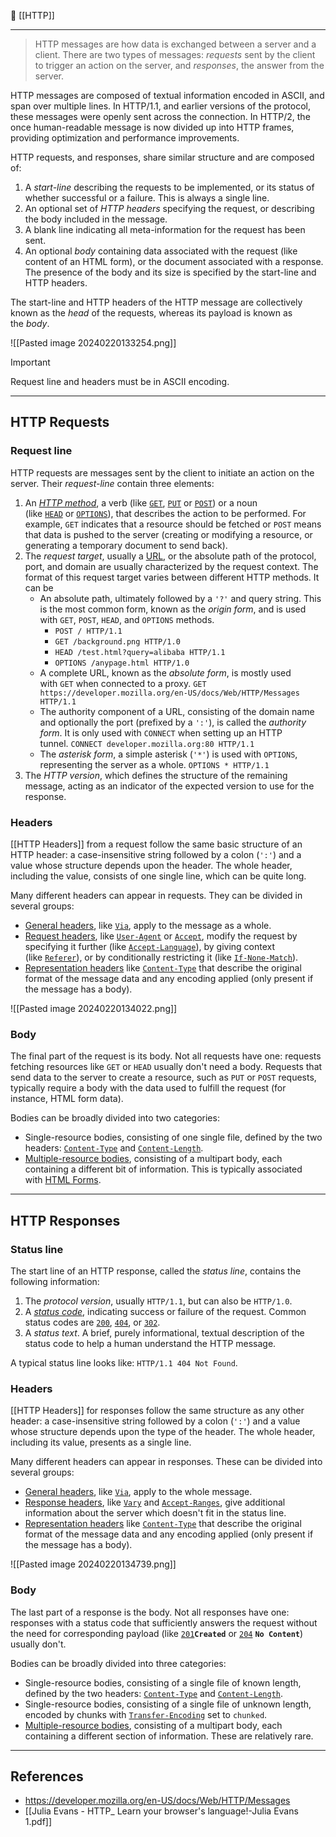 🔗 [[HTTP]]

----
> HTTP messages are how data is exchanged between a server and a client. There are two types of messages: _requests_ sent by the client to trigger an action on the server, and _responses_, the answer from the server.

HTTP messages are composed of textual information encoded in ASCII, and span over multiple lines. In HTTP/1.1, and earlier versions of the protocol, these messages were openly sent across the connection. In HTTP/2, the once human-readable message is now divided up into HTTP frames, providing optimization and performance improvements.

HTTP requests, and responses, share similar structure and are composed of:

1. A _start-line_ describing the requests to be implemented, or its status of whether successful or a failure. This is always a single line.
2. An optional set of _HTTP headers_ specifying the request, or describing the body included in the message.
3. A blank line indicating all meta-information for the request has been sent.
4. An optional _body_ containing data associated with the request (like content of an HTML form), or the document associated with a response. The presence of the body and its size is specified by the start-line and HTTP headers.

The start-line and HTTP headers of the HTTP message are collectively known as the _head_ of the requests, whereas its payload is known as the _body_.

![[Pasted image 20240220133254.png]]

>[!important]
> Request line and headers must be in ASCII encoding.

----
## HTTP Requests
### Request line
HTTP requests are messages sent by the client to initiate an action on the server. Their _request-line_ contain three elements:

1. An _[HTTP method](https://developer.mozilla.org/en-US/docs/Web/HTTP/Methods)_, a verb (like [`GET`](https://developer.mozilla.org/en-US/docs/Web/HTTP/Methods/GET), [`PUT`](https://developer.mozilla.org/en-US/docs/Web/HTTP/Methods/PUT) or [`POST`](https://developer.mozilla.org/en-US/docs/Web/HTTP/Methods/POST)) or a noun (like [`HEAD`](https://developer.mozilla.org/en-US/docs/Web/HTTP/Methods/HEAD) or [`OPTIONS`](https://developer.mozilla.org/en-US/docs/Web/HTTP/Methods/OPTIONS)), that describes the action to be performed. For example, `GET` indicates that a resource should be fetched or `POST` means that data is pushed to the server (creating or modifying a resource, or generating a temporary document to send back).
2. The _request target_, usually a [URL](https://developer.mozilla.org/en-US/docs/Glossary/URL), or the absolute path of the protocol, port, and domain are usually characterized by the request context. The format of this request target varies between different HTTP methods. It can be
    - An absolute path, ultimately followed by a `'?'` and query string. This is the most common form, known as the _origin form_, and is used with `GET`, `POST`, `HEAD`, and `OPTIONS` methods.
        - `POST / HTTP/1.1`
        - `GET /background.png HTTP/1.0`
        - `HEAD /test.html?query=alibaba HTTP/1.1`
        - `OPTIONS /anypage.html HTTP/1.0`
    - A complete URL, known as the _absolute form_, is mostly used with `GET` when connected to a proxy. `GET https://developer.mozilla.org/en-US/docs/Web/HTTP/Messages HTTP/1.1`
    - The authority component of a URL, consisting of the domain name and optionally the port (prefixed by a `':'`), is called the _authority form_. It is only used with `CONNECT` when setting up an HTTP tunnel. `CONNECT developer.mozilla.org:80 HTTP/1.1`
    - The _asterisk form_, a simple asterisk (`'*'`) is used with `OPTIONS`, representing the server as a whole. `OPTIONS * HTTP/1.1`
3. The _HTTP version_, which defines the structure of the remaining message, acting as an indicator of the expected version to use for the response.

### Headers
[[HTTP Headers]] from a request follow the same basic structure of an HTTP header: a case-insensitive string followed by a colon (`':'`) and a value whose structure depends upon the header. The whole header, including the value, consists of one single line, which can be quite long.

Many different headers can appear in requests. They can be divided in several groups:

- [General headers](https://developer.mozilla.org/en-US/docs/Glossary/General_header), like [`Via`](https://developer.mozilla.org/en-US/docs/Web/HTTP/Headers/Via), apply to the message as a whole.
- [Request headers](https://developer.mozilla.org/en-US/docs/Glossary/Request_header), like [`User-Agent`](https://developer.mozilla.org/en-US/docs/Web/HTTP/Headers/User-Agent) or [`Accept`](https://developer.mozilla.org/en-US/docs/Web/HTTP/Headers/Accept), modify the request by specifying it further (like [`Accept-Language`](https://developer.mozilla.org/en-US/docs/Web/HTTP/Headers/Accept-Language)), by giving context (like [`Referer`](https://developer.mozilla.org/en-US/docs/Web/HTTP/Headers/Referer)), or by conditionally restricting it (like [`If-None-Match`](https://developer.mozilla.org/en-US/docs/Web/HTTP/Headers/If-None-Match)).
- [Representation headers](https://developer.mozilla.org/en-US/docs/Glossary/Representation_header) like [`Content-Type`](https://developer.mozilla.org/en-US/docs/Web/HTTP/Headers/Content-Type) that describe the original format of the message data and any encoding applied (only present if the message has a body).

![[Pasted image 20240220134022.png]]

### Body
The final part of the request is its body. Not all requests have one: requests fetching resources like `GET` or `HEAD` usually don't need a body. Requests that send data to the server to create a resource, such as `PUT` or `POST` requests, typically require a body with the data used to fulfill the request (for instance, HTML form data).

Bodies can be broadly divided into two categories:

- Single-resource bodies, consisting of one single file, defined by the two headers: [`Content-Type`](https://developer.mozilla.org/en-US/docs/Web/HTTP/Headers/Content-Type) and [`Content-Length`](https://developer.mozilla.org/en-US/docs/Web/HTTP/Headers/Content-Length).
- [Multiple-resource bodies](https://developer.mozilla.org/en-US/docs/Web/HTTP/Basics_of_HTTP/MIME_types#multipartform-data), consisting of a multipart body, each containing a different bit of information. This is typically associated with [HTML Forms](https://developer.mozilla.org/en-US/docs/Learn/Forms).

----
## HTTP Responses
### Status line
The start line of an HTTP response, called the _status line_, contains the following information:

1. The _protocol version_, usually `HTTP/1.1`, but can also be `HTTP/1.0`.
2. A [_status code_](https://developer.mozilla.org/en-US/docs/Web/HTTP/Status), indicating success or failure of the request. Common status codes are [`200`](https://developer.mozilla.org/en-US/docs/Web/HTTP/Status/200), [`404`](https://developer.mozilla.org/en-US/docs/Web/HTTP/Status/404), or [`302`](https://developer.mozilla.org/en-US/docs/Web/HTTP/Status/302).
3. A _status text_. A brief, purely informational, textual description of the status code to help a human understand the HTTP message.

A typical status line looks like: `HTTP/1.1 404 Not Found`.

### Headers
[[HTTP Headers]] for responses follow the same structure as any other header: a case-insensitive string followed by a colon (`':'`) and a value whose structure depends upon the type of the header. The whole header, including its value, presents as a single line.

Many different headers can appear in responses. These can be divided into several groups:

- [General headers](https://developer.mozilla.org/en-US/docs/Glossary/General_header), like [`Via`](https://developer.mozilla.org/en-US/docs/Web/HTTP/Headers/Via), apply to the whole message.
- [Response headers](https://developer.mozilla.org/en-US/docs/Glossary/Response_header), like [`Vary`](https://developer.mozilla.org/en-US/docs/Web/HTTP/Headers/Vary) and [`Accept-Ranges`](https://developer.mozilla.org/en-US/docs/Web/HTTP/Headers/Accept-Ranges), give additional information about the server which doesn't fit in the status line.
- [Representation headers](https://developer.mozilla.org/en-US/docs/Glossary/Representation_header) like [`Content-Type`](https://developer.mozilla.org/en-US/docs/Web/HTTP/Headers/Content-Type) that describe the original format of the message data and any encoding applied (only present if the message has a body).

![[Pasted image 20240220134739.png]]

### Body
The last part of a response is the body. Not all responses have one: responses with a status code that sufficiently answers the request without the need for corresponding payload (like [`201`](https://developer.mozilla.org/en-US/docs/Web/HTTP/Status/201)**`Created`** or [`204`](https://developer.mozilla.org/en-US/docs/Web/HTTP/Status/204) **`No Content`**) usually don't.

Bodies can be broadly divided into three categories:

- Single-resource bodies, consisting of a single file of known length, defined by the two headers: [`Content-Type`](https://developer.mozilla.org/en-US/docs/Web/HTTP/Headers/Content-Type) and [`Content-Length`](https://developer.mozilla.org/en-US/docs/Web/HTTP/Headers/Content-Length).
- Single-resource bodies, consisting of a single file of unknown length, encoded by chunks with [`Transfer-Encoding`](https://developer.mozilla.org/en-US/docs/Web/HTTP/Headers/Transfer-Encoding) set to `chunked`.
- [Multiple-resource bodies](https://developer.mozilla.org/en-US/docs/Web/HTTP/Basics_of_HTTP/MIME_types#multipartform-data), consisting of a multipart body, each containing a different section of information. These are relatively rare.

----
## References
- https://developer.mozilla.org/en-US/docs/Web/HTTP/Messages
- [[Julia Evans - HTTP_ Learn your browser's language!-Julia Evans 1.pdf]]

